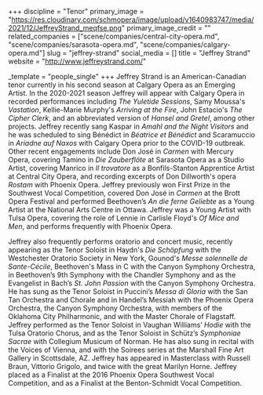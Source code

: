 +++
discipline = "Tenor"
primary_image = "https://res.cloudinary.com/schmopera/image/upload/v1640983747/media/2021/12/JeffreyStrand_meqfse.png"
primary_image_credit = ""
related_companies = ["scene/companies/central-city-opera.md", "scene/companies/sarasota-opera.md", "scene/companies/calgary-opera.md"]
slug = "jeffrey-strand"
social_media = []
title = "Jeffrey Strand"
website = "http://www.jeffreystrand.com/"

_template = "people_single"
+++
Jeffrey Strand is an American-Canadian tenor currently in his second season at Calgary Opera as an Emerging Artist. In the 2020-2021 season Jeffrey will appear with Calgary Opera in recorded performances including _The Yuletide Sessions_, Samy Moussa's _Vastation_, Kellie-Marie Murphy's _Arriving at the Fire_, John Estacio's _The Cipher Clerk_, and an abbreviated version of _Hansel and Gretel_, among other projects. Jeffrey recently sang Kaspar in _Amahl and the Night Visitors_ and he was scheduled to sing Bénédict in _Béatrice et Bénédict_ and Scaramuccio in _Ariadne auf Naxos_ with Calgary Opera prior to the COVID-19 outbreak. Other recent engagements include Don José in _Carmen_ with Mercury Opera, covering Tamino in _Die Zauberflöte_ at Sarasota Opera as a Studio Artist, covering Manrico in _Il trovatore_ as a Bonfils-Stanton Apprentice Artist at Central City Opera, and recording excerpts of Don Dillworth's opera _Rostam_ with Phoenix Opera. Jeffrey previously won First Prize in the Southwest Vocal Competition, covered Don José in _Carmen_ at the Brott Opera Festival and performed Beethoven’s _An die ferne Geliebte_ as a Young Artist at the National Arts Centre in Ottawa. Jeffrey was a Young Artist with Tulsa Opera, covering the role of Lennie in Carlisle Floyd's _Of Mice and Men_, and performs frequently with Phoenix Opera.

Jeffrey also frequently performs oratorio and concert music, recently appearing as the Tenor Soloist in Haydn's _Die Schöpfung_ with the Westchester Oratorio Society in New York, Gounod's _Messe solennelle de Sante-Cécile_, Beethoven's Mass in C with the Canyon Symphony Orchestra, in Beethoven’s 9th Symphony with the Chandler Symphony and as the Evangelist in Bach’s _St. John Passion_ with the Canyon Symphony Orchestra. He has sung as the Tenor Soloist in Puccini’s _Messa di Gloria_ with the San Tan Orchestra and Chorale and in Handel’s Messiah with the Phoenix Opera Orchestra, the Canyon Symphony Orchestra, with members of the Oklahoma City Philharmonic, and with the Master Chorale of Flagstaff. Jeffrey performed as the Tenor Soloist in Vaughan Williams’ _Hodie_ with the Tulsa Oratorio Chorus, and as the Tenor Soloist in Schütz’s _Symphoniae Sacrae_ with Collegium Musicum of Norman. He has also sung in recital with the Voices of Vienna, and with the Soirees series at the Marshall Fine Art Gallery in Scottsdale, AZ. Jeffrey has appeared in Masterclass with Russell Braun, Vittorio Grigolo, and twice with the great Marilyn Horne. Jeffrey placed as a Finalist at the 2016 Phoenix Opera Southwest Vocal Competition, and as a Finalist at the Benton-Schmidt Vocal Competition.